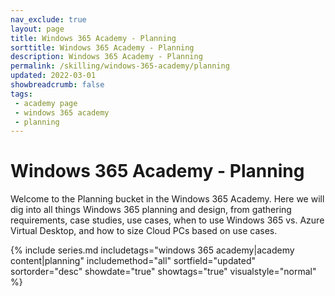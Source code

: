 ```yaml
---
nav_exclude: true
layout: page
title: Windows 365 Academy - Planning
sorttitle: Windows 365 Academy - Planning
description: Windows 365 Academy - Planning
permalink: /skilling/windows-365-academy/planning
updated: 2022-03-01
showbreadcrumb: false
tags: 
 - academy page
 - windows 365 academy
 - planning
---
```


# Windows 365 Academy - Planning

Welcome to the Planning bucket in the Windows 365 Academy. Here we will dig into all things Windows 365 planning and design, from gathering requirements, case studies, use cases, when to use Windows 365 vs. Azure Virtual Desktop, and how to size Cloud PCs based on use cases.  

{% include series.md 
    includetags="windows 365 academy|academy content|planning" 
    includemethod="all" 
    sortfield="updated" sortorder="desc" showdate="true" showtags="true" 
    visualstyle="normal"
%}


